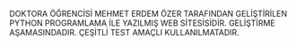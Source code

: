 DOKTORA ÖĞRENCİSİ MEHMET ERDEM ÖZER TARAFINDAN GELİŞTİRİLEN PYTHON PROGRAMLAMA İLE YAZILMIŞ WEB SİTESİSİDİR. GELİŞTİRME AŞAMASINDADIR. ÇEŞİTLİ TEST AMAÇLI KULLANILMATADIR.
